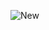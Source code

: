 ![New](https://github.com/bhos-qa/l2-github-actions-Aytaj-Kazim/blob/main/.github/workflows/new.yml/badge.svg)
